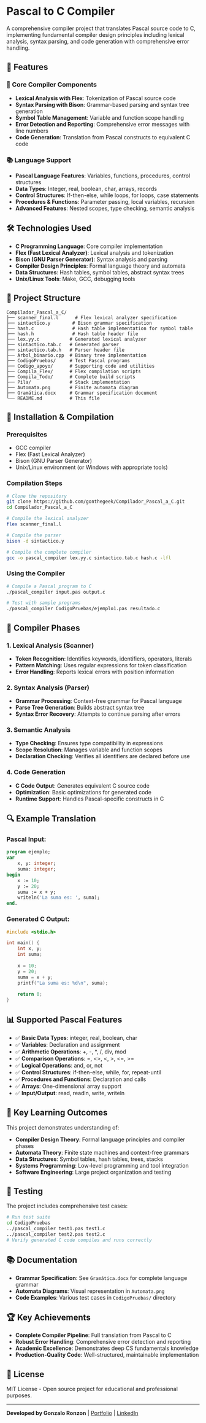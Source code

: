 # Pascal to C Compiler

A comprehensive compiler project that translates Pascal source code to C, implementing fundamental compiler design principles including lexical analysis, syntax parsing, and code generation with comprehensive error handling.

## 🚀 Features

### 🔧 Core Compiler Components
- **Lexical Analysis with Flex**: Tokenization of Pascal source code
- **Syntax Parsing with Bison**: Grammar-based parsing and syntax tree generation
- **Symbol Table Management**: Variable and function scope handling
- **Error Detection and Reporting**: Comprehensive error messages with line numbers
- **Code Generation**: Translation from Pascal constructs to equivalent C code

### 📚 Language Support
- **Pascal Language Features**: Variables, functions, procedures, control structures
- **Data Types**: Integer, real, boolean, char, arrays, records
- **Control Structures**: If-then-else, while loops, for loops, case statements
- **Procedures & Functions**: Parameter passing, local variables, recursion
- **Advanced Features**: Nested scopes, type checking, semantic analysis

## 🛠️ Technologies Used

- **C Programming Language**: Core compiler implementation
- **Flex (Fast Lexical Analyzer)**: Lexical analysis and tokenization
- **Bison (GNU Parser Generator)**: Syntax analysis and parsing
- **Compiler Design Principles**: Formal language theory and automata
- **Data Structures**: Hash tables, symbol tables, abstract syntax trees
- **Unix/Linux Tools**: Make, GCC, debugging tools

## 📁 Project Structure

```
Compilador_Pascal_a_C/
├── scanner_final.l      # Flex lexical analyzer specification
├── sintactico.y        # Bison grammar specification
├── hash.c              # Hash table implementation for symbol table
├── hash.h              # Hash table header file
├── lex.yy.c           # Generated lexical analyzer
├── sintactico.tab.c   # Generated parser
├── sintactico.tab.h   # Parser header file
├── Arbol_binario.cpp  # Binary tree implementation
├── CodigoPruebas/     # Test Pascal programs
├── Codigo_apoyo/      # Supporting code and utilities
├── Compila_Flex/      # Flex compilation scripts
├── Compila_Todo/      # Complete build scripts
├── Pila/              # Stack implementation
├── Automata.png       # Finite automata diagram
├── Gramática.docx     # Grammar specification document
└── README.md          # This file
```

## 🔧 Installation & Compilation

### Prerequisites
- GCC compiler
- Flex (Fast Lexical Analyzer)
- Bison (GNU Parser Generator)
- Unix/Linux environment (or Windows with appropriate tools)

### Compilation Steps
```bash
# Clone the repository
git clone https://github.com/gonthegeek/Compilador_Pascal_a_C.git
cd Compilador_Pascal_a_C

# Compile the lexical analyzer
flex scanner_final.l

# Compile the parser
bison -d sintactico.y

# Compile the complete compiler
gcc -o pascal_compiler lex.yy.c sintactico.tab.c hash.c -lfl
```

### Using the Compiler
```bash
# Compile a Pascal program to C
./pascal_compiler input.pas output.c

# Test with sample programs
./pascal_compiler CodigoPruebas/ejemplo1.pas resultado.c
```

## 🎯 Compiler Phases

### 1. Lexical Analysis (Scanner)
- **Token Recognition**: Identifies keywords, identifiers, operators, literals
- **Pattern Matching**: Uses regular expressions for token classification
- **Error Handling**: Reports lexical errors with position information

### 2. Syntax Analysis (Parser)
- **Grammar Processing**: Context-free grammar for Pascal language
- **Parse Tree Generation**: Builds abstract syntax tree
- **Syntax Error Recovery**: Attempts to continue parsing after errors

### 3. Semantic Analysis
- **Type Checking**: Ensures type compatibility in expressions
- **Scope Resolution**: Manages variable and function scopes
- **Declaration Checking**: Verifies all identifiers are declared before use

### 4. Code Generation
- **C Code Output**: Generates equivalent C source code
- **Optimization**: Basic optimizations for generated code
- **Runtime Support**: Handles Pascal-specific constructs in C

## 🔍 Example Translation

### Pascal Input:
```pascal
program ejemplo;
var
    x, y: integer;
    suma: integer;
begin
    x := 10;
    y := 20;
    suma := x + y;
    writeln('La suma es: ', suma);
end.
```

### Generated C Output:
```c
#include <stdio.h>

int main() {
    int x, y;
    int suma;
    
    x = 10;
    y = 20;
    suma = x + y;
    printf("La suma es: %d\n", suma);
    
    return 0;
}
```

## 📊 Supported Pascal Features

- ✅ **Basic Data Types**: integer, real, boolean, char
- ✅ **Variables**: Declaration and assignment
- ✅ **Arithmetic Operations**: +, -, *, /, div, mod
- ✅ **Comparison Operations**: =, <>, <, >, <=, >=
- ✅ **Logical Operations**: and, or, not
- ✅ **Control Structures**: if-then-else, while, for, repeat-until
- ✅ **Procedures and Functions**: Declaration and calls
- ✅ **Arrays**: One-dimensional array support
- ✅ **Input/Output**: read, readln, write, writeln

## 🌟 Key Learning Outcomes

This project demonstrates understanding of:
- **Compiler Design Theory**: Formal language principles and compiler phases
- **Automata Theory**: Finite state machines and context-free grammars
- **Data Structures**: Symbol tables, hash tables, trees, stacks
- **Systems Programming**: Low-level programming and tool integration
- **Software Engineering**: Large project organization and testing

## 🧪 Testing

The project includes comprehensive test cases:
```bash
# Run test suite
cd CodigoPruebas
../pascal_compiler test1.pas test1.c
../pascal_compiler test2.pas test2.c
# Verify generated C code compiles and runs correctly
```

## 📚 Documentation

- **Grammar Specification**: See `Gramática.docx` for complete language grammar
- **Automata Diagrams**: Visual representation in `Automata.png`
- **Code Examples**: Various test cases in `CodigoPruebas/` directory

## 🏆 Key Achievements

- **Complete Compiler Pipeline**: Full translation from Pascal to C
- **Robust Error Handling**: Comprehensive error detection and reporting
- **Academic Excellence**: Demonstrates deep CS fundamentals knowledge
- **Production-Quality Code**: Well-structured, maintainable implementation

## 📄 License

MIT License - Open source project for educational and professional purposes.

---

**Developed by Gonzalo Ronzon** | [Portfolio](https://gonzaloronzon.com) | [LinkedIn](https://linkedin.com/in/gonzalo-ronzon)
